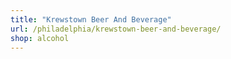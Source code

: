```yaml
---
title: "Krewstown Beer And Beverage"
url: /philadelphia/krewstown-beer-and-beverage/
shop: alcohol
---
```

